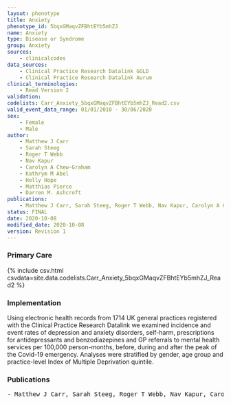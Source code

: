 ```yaml
---
layout: phenotype
title: Anxiety
phenotype_id: 5bqxGMaqvZFBhtEYb5mhZJ
name: Anxiety
type: Disease or Syndrome                   
group: Anxiety
sources: 
    - clinicalcodes
data_sources:
    - Clinical Practice Research Datalink GOLD
    - Clinical Practice Research Datalink Aurum
clinical_terminologies:
    - Read Version 2
validation:
codelists: Carr_Anxiety_5bqxGMaqvZFBhtEYb5mhZJ_Read2.csv
valid_event_data_range: 01/01/2010 - 30/06/2020
sex:
    - Female
    - Male
author: 
    - Matthew J Carr
    - Sarah Steeg
    - Roger T Webb
    - Nav Kapur
    - Carolyn A Chew-Graham
    - Kathrym M Abel
    - Holly Hope
    - Matthias Pierce
    - Darren M. Ashcroft   
publications:
    - Matthew J Carr, Sarah Steeg, Roger T Webb, Nav Kapur, Carolyn A Chew-Graham, Kathrym M Abel, Holly Hope, Matthias Pierce, Darren M. Ashcroft, Primary care contact for mental illness and self-harm before during and after the peak of the Covid-19 pandemic in the UK cohort study of 13 million individual. 2020.
status: FINAL
date: 2020-10-08
modified_date: 2020-10-08
version: Revision 1
---
```


### Primary Care

{% include csv.html csvdata=site.data.codelists.Carr_Anxiety_5bqxGMaqvZFBhtEYb5mhZJ_Read2 %}

### Implementation

Using electronic health records from 1714 UK general practices registered with the Clinical Practice
Research Datalink we examined incidence and event rates of depression and anxiety disorders, self-harm,
prescriptions for antidepressants and benzodiazepines and GP referrals to mental health services per
100,000 person-months, before, during and after the peak of the Covid-19 emergency. Analyses were
stratified by gender, age group and practice-level Index of Multiple Deprivation quintile.

### Publications

<pre>
- Matthew J Carr, Sarah Steeg, Roger T Webb, Nav Kapur, Carolyn A Chew-Graham, Kathrym M Abel, Holly Hope, Matthias Pierce, Darren M. Ashcroft, Primary care contact for mental illness and self-harm before during and after the peak of the Covid-19 pandemic in the UK: cohort study of 13 million individual". 2020.
</pre>
